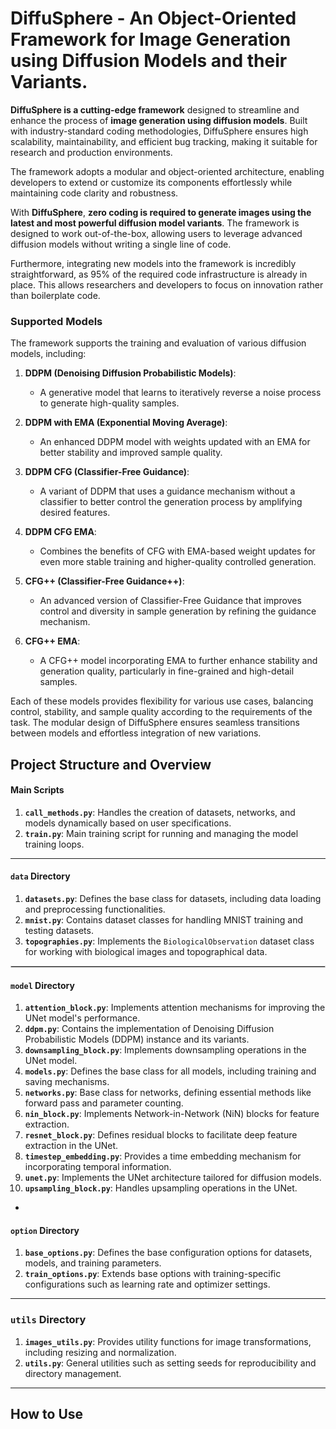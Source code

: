 # DiffuSphere - An Object-Oriented Framework for Image Generation using Diffusion Models and their Variants.

**DiffuSphere is a cutting-edge framework** designed to streamline and enhance the process of **image generation using diffusion models**. Built with industry-standard coding methodologies, DiffuSphere ensures high scalability, maintainability, and efficient bug tracking, making it suitable for research and production environments. 

The framework adopts a modular and object-oriented architecture, enabling developers to extend or customize its components effortlessly while maintaining code clarity and robustness.

With **DiffuSphere**, **zero coding is required to generate images using the latest and most powerful diffusion model variants**. The framework is designed to work out-of-the-box, allowing users to leverage advanced diffusion models without writing a single line of code. 

Furthermore, integrating new models into the framework is incredibly straightforward, as 95% of the required code infrastructure is already in place. This allows researchers and developers to focus on innovation rather than boilerplate code.

### Supported Models

The framework supports the training and evaluation of various diffusion models, including:

1. **DDPM (Denoising Diffusion Probabilistic Models)**:
   - A generative model that learns to iteratively reverse a noise process to generate high-quality samples.

2. **DDPM with EMA (Exponential Moving Average)**:
   - An enhanced DDPM model with weights updated with an EMA for better stability and improved sample quality.

3. **DDPM CFG (Classifier-Free Guidance)**:
   - A variant of DDPM that uses a guidance mechanism without a classifier to better control the generation process by amplifying desired features.

4. **DDPM CFG EMA**:
   - Combines the benefits of CFG with EMA-based weight updates for even more stable training and higher-quality controlled generation.

5. **CFG++ (Classifier-Free Guidance++)**:
   - An advanced version of Classifier-Free Guidance that improves control and diversity in sample generation by refining the guidance mechanism.

6. **CFG++ EMA**:
   - A CFG++ model incorporating EMA to further enhance stability and generation quality, particularly in fine-grained and high-detail samples.

Each of these models provides flexibility for various use cases, balancing control, stability, and sample quality according to the requirements of the task. The modular design of DiffuSphere ensures seamless transitions between models and effortless integration of new variations.


## Project Structure and Overview

#### Main Scripts

1. **`call_methods.py`**: Handles the creation of datasets, networks, and models dynamically based on user specifications.
2. **`train.py`**: Main training script for running and managing the model training loops.

---

#### `data` Directory
1. **`datasets.py`**: Defines the base class for datasets, including data loading and preprocessing functionalities.
2. **`mnist.py`**: Contains dataset classes for handling MNIST training and testing datasets.
3. **`topographies.py`**: Implements the `BiologicalObservation` dataset class for working with biological images and topographical data.

<hr style="border: 1px solid #ccc;" />

#### `model` Directory
1. **`attention_block.py`**: Implements attention mechanisms for improving the UNet model's performance.
2. **`ddpm.py`**: Contains the implementation of Denoising Diffusion Probabilistic Models (DDPM) instance and its variants. 
3. **`downsampling_block.py`**: Implements downsampling operations in the UNet model.
4. **`models.py`**: Defines the base class for all models, including training and saving mechanisms.
5. **`networks.py`**: Base class for networks, defining essential methods like forward pass and parameter counting.
6. **`nin_block.py`**: Implements Network-in-Network (NiN) blocks for feature extraction.
7. **`resnet_block.py`**: Defines residual blocks to facilitate deep feature extraction in the UNet.
8. **`timestep_embedding.py`**: Provides a time embedding mechanism for incorporating temporal information.
9. **`unet.py`**: Implements the UNet architecture tailored for diffusion models.
10. **`upsampling_block.py`**: Handles upsampling operations in the UNet.

-  

#### `option` Directory
1. **`base_options.py`**: Defines the base configuration options for datasets, models, and training parameters.
2. **`train_options.py`**: Extends base options with training-specific configurations such as learning rate and optimizer settings.

---

### `utils` Directory
1. **`images_utils.py`**: Provides utility functions for image transformations, including resizing and normalization.
2. **`utils.py`**: General utilities such as setting seeds for reproducibility and directory management.

---

## How to Use
